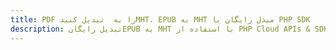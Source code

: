 ---title: PDF را به  تبدیل کنیدMHT، EPUB به MHT مبدل رایگان یا PHP SDKdescription: تبدیل رایگانEPUB به MHT با استفاده از PHP Cloud APIs & SDK همچنین اسناد PDF را در Cloud ایجاد، ویرایش و رندر کنید.---